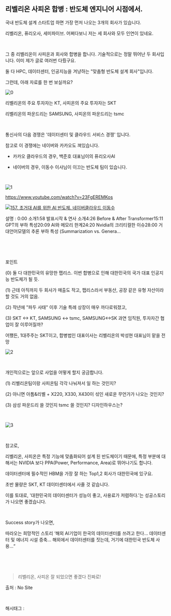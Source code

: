 ## 리벨리온 사피온 합병 : 반도체 엔지니어 시점에서.

국내 반도체 설계 스타트업 하면 가장 먼저 나오는 3개의 회사가 있습니다.

리벨리온, 퓨리오사, 세미파이브. 어쩌다보니 저는 세 회사와 모두 인연이 있네요.

​

그 중 리벨리온이 사피온과 회사와 합병을 합니다. 기술적으로는 정말 뛰어난 두 회사입니다. 이미 제가 글로 여러번 다뤘구요.

둘 다 HPC, 데이터센터, 인공지능을 겨냥하는 "맞춤형 반도체 설계 회사"입니다.

그런데, 아래 자료를 한 번 보실까요?

![0](/asset/img/223478536390/0.png)

리벨리온의 주요 투자자는 KT, 사피온의 주요 투자자는 SKT

리벨리온의 파운드리는 SAMSUNG, 사피온의 파운드리는 tsmc

​

통신사의 다음 경쟁은 '데이터센터 및 클라우드 서비스 경쟁' 입니다.

참고로 이 경쟁에는 네이버와 카카오도 껴있습니다.

- 카카오 클라우드의 경우, 백준호 대표님이의 퓨리오사AI

- 네이버의 경우, 이동수 이사님이 이끄는 반도체 팀이 있습니다.

​

![1](/asset/img/223478536390/1.png)

https://www.youtube.com/watch?v=23FgEREMKos

[![157. 초거대 AI를 위한 AI 반도체. 네이버클라우드 이동수](https://i.ytimg.com/vi/23FgEREMKos/hqdefault.jpg)](https://www.youtube.com/watch?v=23FgEREMKos)

설명 : 0:00 소개1:58 발표시작 & 연사 소개4:26 Before & After Transformer15:11 GPT의 부하 특성20:09 AI와 메모리 한계24:20 Nvidia의 크리티컬한 이슈28:00 거대언어모델의 추론 부하 특성 (Summarization vs. Genera...

​

​

포인트

(0) 둘 다 대한민국의 유망한 팹리스. 이번 합병으로 인해 대한민국의 국가 대표 인공지능 반도체가 될 듯.

(1) 근데 아직까지 두 회사가 매출도 작고, 팹리스라서 부동산, 공장 같은 유형 자산이라 할 것도 거의 없음.

(2) 작년에 "파두 사태" 이후 기술 특례 상장이 매우 까다로워졌고,

(3) SKT <-> KT, SAMSUNG <-> tsmc, SAMSUNG<->SK 과연 임직원, 투자자간 협업이 잘 이루어질까?

어쨌든, 1대주주는 SKT이고, 합병법인 대표이사는 리벨리온의 박성현 대표님이 맡을 전망

![2](/asset/img/223478536390/2.png)

​

개인적으로는 앞으로 사업을 어떻게 할지 궁금합니다.

(1) 리벨리온팀이랑 사피온팀 각각 나눠져서 일 하는 것인지?

(2) 아니면 아톰&리벨 + X220, X330, X430이 섞인 새로운 무언가가 나오는 것인지?

(3) 삼성 파운드리 쓸 것인지 tsmc 쓸 것인지? 디자인하우스는?

​

![3](/asset/img/223478536390/3.png)

​

참고로,

리벨리온, 사피온은 특정 기능에 맞춤화되어 설계 된 반도체이기 때문에, 특정 부분에 대해서는 NVIDIA 보다 PPA(Power, Performance, Area)로 뛰어나기도 합니다.

데이터센터에 필수적인 HBM을 가장 잘 하는 Top1,2 회사가 대한민국에 있구요.

초반 물량은 SKT, KT 데이터센터에서 사줄 것 같습니다.

이를 토대로, '대한민국의 데이터센터가 성능이 좋고, 사용료가 저렴하다.'는  성공스토리가 나오면 좋겠습니다.

​

Success story가 나오면,

따라오는 희망적인 스토리 ‘해외 AI기업이 한국의 데이터센터를 쓰려고 한다… 데이터센터 및 에너지 시설 증축… 해외에서 데이터센터를 짓는데, 거기에 대한민국 반도체 사용…“

​

​

> 리벨리온, 사피온 잘 되었으면 좋겠다 진짜로!

출처 : No Site

​

 해시태그 : 